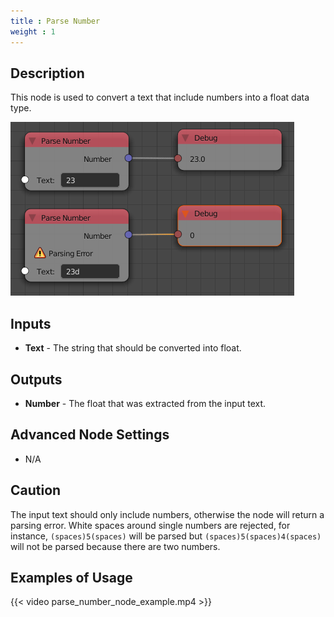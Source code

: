 ```yaml
---
title : Parse Number
weight : 1
---
```


## Description

This node is used to convert a text that include numbers into a float
data type.

![image](parse_number_node.png)

## Inputs

  - **Text** - The string that should be converted into float.

## Outputs

  - **Number** - The float that was extracted from the input text.

## Advanced Node Settings

  - N/A

## Caution

The input text should only include numbers, otherwise the node will
return a parsing error. White spaces around single numbers are rejected,
for instance, `(spaces)5(spaces)` will be parsed but
`(spaces)5(spaces)4(spaces)` will not be parsed because there are two
numbers.

## Examples of Usage

{{< video parse_number_node_example.mp4 >}}
